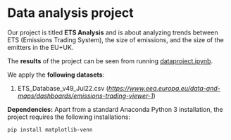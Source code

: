 # Data analysis project

Our project is titled **ETS Analysis** and is about analyzing trends between ETS (Emissions Trading System), the size of emissions, and the size of the emitters in the EU+UK.

The **results** of the project can be seen from running [dataproject.ipynb](dataproject.ipynb).

We apply the **following datasets**:

1. ETS_Database_v49_Jul22.csv (*https://www.eea.europa.eu/data-and-maps/dashboards/emissions-trading-viewer-1*) 

**Dependencies:** Apart from a standard Anaconda Python 3 installation, the project requires the following installations:

``pip install matplotlib-venn``